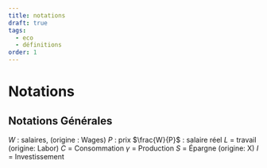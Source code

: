 ```yaml
---
title: notations
draft: true
tags:
  - eco
  - définitions
order: 1
---
```

# Notations
## Notations Générales

$W$ : salaires, (origine : Wages)
$P$ : prix
$\frac{W}{P}$ : salaire réel
$L$ = travail (origine: Labor)
$C$ = Consommation
$\gamma$ = Production
$S$ = Épargne (origine: X)
$I$ = Investissement